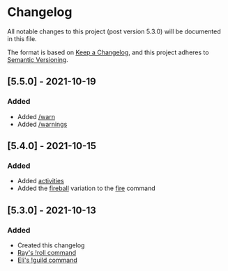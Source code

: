 # Changelog
All notable changes to this project (post version 5.3.0) will be documented in this file.

The format is based on [Keep a Changelog](https://keepachangelog.com/en/1.0.0/),
and this project adheres to [Semantic Versioning](https://semver.org/spec/v2.0.0.html).

<!-- 
## [Unreleased]

## [0.0.0] - year-month-day
### Added

### Changed

### Removed
 -->
## [5.5.0] - 2021-10-19
### Added
- Added [/warn][warn]
- Added [/warnings][warnings]

## [5.4.0] - 2021-10-15
### Added
- Added [activities][activities]
- Added the [fireball][fireball] variation to the [fire][fire] command


## [5.3.0] - 2021-10-13
### Added
- Created this changelog
- [Ray's !roll command][!roll]
- [Eli's !guild command][!guild]








[!roll]: https://github.com/PrincessCyanMarine/TriviumComicsBots/wiki/roll "Open on wiki"
[!guild]: 
https://github.com/PrincessCyanMarine/TriviumComicsBots/wiki/Guild "Open on wiki"
[activities]: https://github.com/PrincessCyanMarine/TriviumComicsBots/wiki/Activities "Open on wiki"
[fireball]: https://github.com/PrincessCyanMarine/TriviumComicsBots/wiki/fire#fireball "Open on wiki"
[fire]: https://github.com/PrincessCyanMarine/TriviumComicsBots/wiki/fire "Open on wiki"
[warn]: https://github.com/PrincessCyanMarine/TriviumComicsBots/wiki/warn "Open on wiki"
[warnings]: https://github.com/PrincessCyanMarine/TriviumComicsBots/wiki/warnings "Open on wiki"